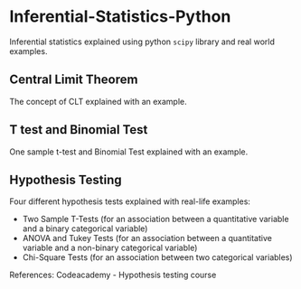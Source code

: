 # Inferential-Statistics-Python
Inferential statistics explained using python `scipy` library and real world examples.

## Central Limit Theorem
The concept of CLT explained with an example.

## T test and Binomial Test
One sample t-test and Binomial Test explained with an example.

## Hypothesis Testing

Four different hypothesis tests explained with real-life examples:

- Two Sample T-Tests (for an association between a quantitative variable and a binary categorical variable)
- ANOVA and Tukey Tests (for an association between a quantitative variable and a non-binary categorical variable)
- Chi-Square Tests (for an association between two categorical variables)

References: Codeacademy - Hypothesis testing course

